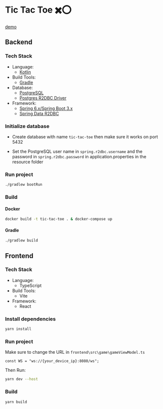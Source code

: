# Tic Tac Toe ✖️⭕

[demo](https://github.com/user-attachments/assets/82a60580-8c07-47bd-a76a-fdfd5e4ef3c5)

## Backend

### Tech Stack

* Language:
  * [Kotlin](https://kotlinlang.org/)
* Build Tools:
  * [Gradle](https://gradle.org)
* Database:
  * [PostgreSQL](https://www.postgresql.org)
  * [Postgres R2DBC Driver](https://mvnrepository.com/artifact/org.postgresql/r2dbc-postgresql)
* Framework:
  * [Spring 6.x/Spring Boot 3.x](https://spring.io)
  * [Spring Data R2DBC](https://spring.io/projects/spring-data-r2dbc)


### Initialize database

* Create database with name `tic-tac-toe` then make sure it works on port 5432
- Set the PostgreSQL user name in `spring.r2dbc.username` and the password in `spring.r2dbc.password` in application.properties in the resource folder

### Run project

```bash
./gradlew bootRun
```

### Build

#### Docker

```bash
docker build -t tic-tac-toe . & docker-compose up
```

#### Gradle

```bash
./gradlew build
```

## Frontend

### Tech Stack

* Language:
  * TypeScript
* Build Tools:
  * Vite
* Framework:
  * React

### Install dependencies

```bash
yarn install
```

### Run project

Make sure to change the URL in `frontend\src\game\gameViewModel.ts`

```
const WS = "ws://{your_device_ip}:8080/ws";
```

Then Run:

```bash
yarn dev --host
```

### Build

```bash
yarn build
```
